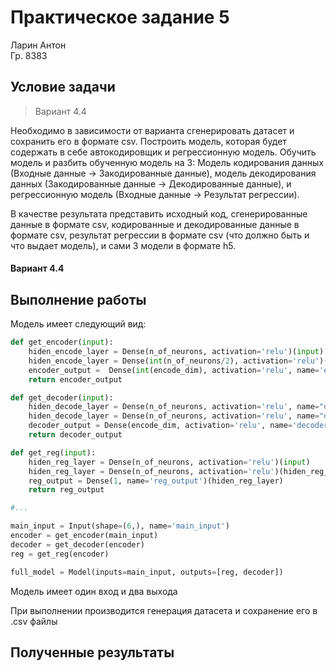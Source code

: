 # Практическое задание 5
Ларин Антон  
Гр. 8383

## Условие задачи

> Вариант 4.4

Необходимо в зависимости от варианта сгенерировать датасет и сохранить его в формате csv.
Построить модель, которая будет содержать в себе автокодировщик и регрессионную модель.
Обучить модель и разбить обученную модель на 3: Модель кодирования данных (Входные данные -> Закодированные данные), модель декодирования данных (Закодированные данные -> Декодированные данные), и регрессионную модель (Входные данные -> Результат регрессии).  

В качестве результата представить исходный код, сгенерированные данные в формате csv, кодированные и декодированные данные в формате csv, результат регрессии в формате csv (что должно быть и что выдает модель), и сами 3 модели в формате h5.  

#### Вариант 4.4

## Выполнение работы

Модель имеет следующий вид:
```python
def get_encoder(input):
    hiden_encode_layer = Dense(n_of_neurons, activation='relu')(input)
    hiden_encode_layer = Dense(int(n_of_neurons/2), activation='relu')(hiden_encode_layer)
    encoder_output =  Dense(int(encode_dim), activation='relu', name='encoder_output')(hiden_encode_layer)
    return encoder_output

def get_decoder(input):
    hiden_decode_layer = Dense(n_of_neurons, activation='relu', name="decoder_1")(input)
    hiden_decode_layer = Dense(n_of_neurons, activation='relu', name="decoder_2")(hiden_decode_layer)
    decoder_output = Dense(encode_dim, activation='relu', name='decoder_output')(hiden_decode_layer)
    return decoder_output

def get_reg(input):
    hiden_reg_layer = Dense(n_of_neurons, activation='relu')(input)
    hiden_reg_layer = Dense(n_of_neurons, activation='relu')(hiden_reg_layer)
    reg_output = Dense(1, name='reg_output')(hiden_reg_layer)
    return reg_output

#...

main_input = Input(shape=(6,), name='main_input')
encoder = get_encoder(main_input)
decoder = get_decoder(encoder)
reg = get_reg(encoder)

full_model = Model(inputs=main_input, outputs=[reg, decoder])
```
Модель имеет один вход и два выхода  

При выполнении производится генерация датасета и сохранение его в .csv файлы


## Полученные результаты
